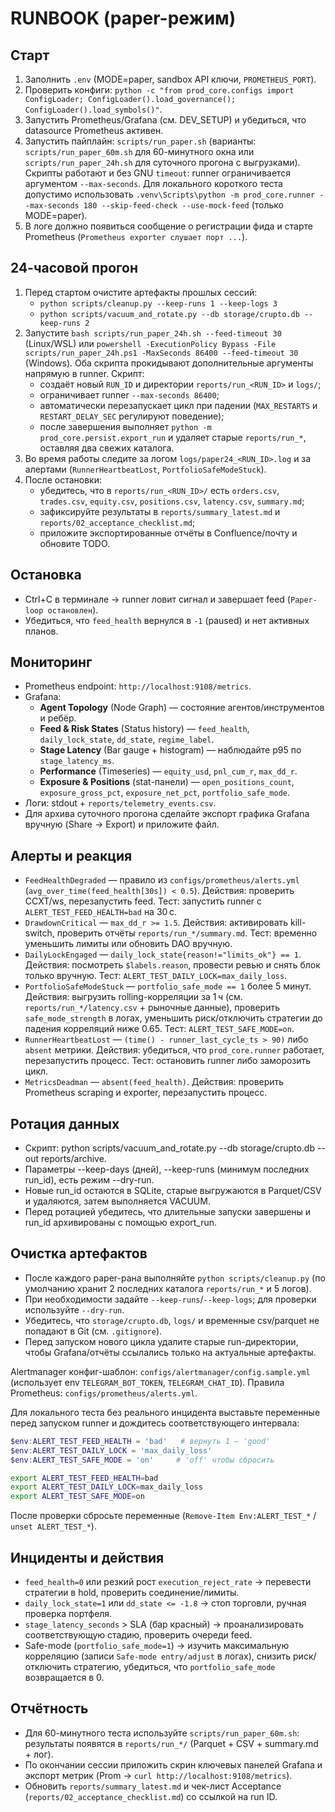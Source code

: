 ﻿# RUNBOOK (paper-режим)

## Старт
1. Заполнить `.env` (MODE=paper, sandbox API ключи, `PROMETHEUS_PORT`).
2. Проверить конфиги: `python -c "from prod_core.configs import ConfigLoader; ConfigLoader().load_governance(); ConfigLoader().load_symbols()"`.
3. Запустить Prometheus/Grafana (см. DEV_SETUP) и убедиться, что datasource Prometheus активен.
4. Запустить пайплайн: `scripts/run_paper.sh` (варианты: `scripts/run_paper_60m.sh` для 60-минутного окна или `scripts/run_paper_24h.sh` для суточного прогона с выгрузками). Скрипты работают и без GNU `timeout`: runner ограничивается аргументом `--max-seconds`. Для локального короткого теста допустимо использовать `.venv\Scripts\python -m prod_core.runner --max-seconds 180 --skip-feed-check --use-mock-feed` (только MODE=paper).
5. В логе должно появиться сообщение о регистрации фида и старте Prometheus (`Prometheus exporter слушает порт ...`).

## 24-часовой прогон
1. Перед стартом очистите артефакты прошлых сессий:
   - `python scripts/cleanup.py --keep-runs 1 --keep-logs 3`
   - `python scripts/vacuum_and_rotate.py --db storage/crupto.db --keep-runs 2`
2. Запустите `bash scripts/run_paper_24h.sh --feed-timeout 30` (Linux/WSL) или `powershell -ExecutionPolicy Bypass -File scripts/run_paper_24h.ps1 -MaxSeconds 86400 --feed-timeout 30` (Windows). Оба скрипта прокидывают дополнительные аргументы напрямую в runner. Скрипт:
   - создаёт новый `RUN_ID` и директории `reports/run_<RUN_ID>` и `logs/`;
   - ограничивает runner `--max-seconds 86400`;
   - автоматически перезапускает цикл при падении (`MAX_RESTARTS` и `RESTART_DELAY_SEC` регулируют поведение);
   - после завершения выполняет `python -m prod_core.persist.export_run` и удаляет старые `reports/run_*`, оставляя два свежих каталога.
3. Во время работы следите за логом `logs/paper24_<RUN_ID>.log` и за алертами (`RunnerHeartbeatLost`, `PortfolioSafeModeStuck`).
4. После остановки:
   - убедитесь, что в `reports/run_<RUN_ID>/` есть `orders.csv`, `trades.csv`, `equity.csv`, `positions.csv`, `latency.csv`, `summary.md`;
   - зафиксируйте результаты в `reports/summary_latest.md` и `reports/02_acceptance_checklist.md`;
   - приложите экспортированные отчёты в Confluence/почту и обновите TODO.

## Остановка
- Ctrl+C в терминале → runner ловит сигнал и завершает feed (`Paper-loop остановлен`).
- Убедиться, что `feed_health` вернулся в `-1` (paused) и нет активных планов.

## Мониторинг
- Prometheus endpoint: `http://localhost:9108/metrics`.
- Grafana:
  - **Agent Topology** (Node Graph) — состояние агентов/инструментов и ребёр.
  - **Feed & Risk States** (Status history) — `feed_health`, `daily_lock_state`, `dd_state`, `regime_label`.
  - **Stage Latency** (Bar gauge + histogram) — наблюдайте p95 по `stage_latency_ms`.
  - **Performance** (Timeseries) — `equity_usd`, `pnl_cum_r`, `max_dd_r`.
  - **Exposure & Positions** (stat-панели) — `open_positions_count`, `exposure_gross_pct`, `exposure_net_pct`, `portfolio_safe_mode`.
- Логи: stdout + `reports/telemetry_events.csv`.
- Для архива суточного прогона сделайте экспорт графика Grafana вручную (Share → Export) и приложите файл.

## Алерты и реакция
- `FeedHealthDegraded` — правило из `configs/prometheus/alerts.yml` (`avg_over_time(feed_health[30s]) < 0.5`). Действия: проверить CCXT/ws, перезапустить feed. Тест: запустить runner с `ALERT_TEST_FEED_HEALTH=bad` на 30 с.
- `DrawdownCritical` — `max_dd_r >= 1.5`. Действия: активировать kill-switch, проверить отчёты `reports/run_*/summary.md`. Тест: временно уменьшить лимиты или обновить DAO вручную.
- `DailyLockEngaged` — `daily_lock_state{reason!="limits_ok"} == 1`. Действия: посмотреть `$labels.reason`, провести ревью и снять блок только вручную. Тест: `ALERT_TEST_DAILY_LOCK=max_daily_loss`.
- `PortfolioSafeModeStuck` — `portfolio_safe_mode == 1` более 5 минут. Действия: выгрузить rolling-корреляции за 1 ч (см. `reports/run_*/latency.csv` + рыночные данные), проверить `safe_mode_strength` в логах, уменьшить риск/отключить стратегии до падения корреляций ниже 0.65. Тест: `ALERT_TEST_SAFE_MODE=on`.
- `RunnerHeartbeatLost` — `(time() - runner_last_cycle_ts > 90)` либо `absent` метрики. Действия: убедиться, что `prod_core.runner` работает, перезапустить процесс. Тест: остановить runner либо заморозить цикл.
- `MetricsDeadman` — `absent(feed_health)`. Действия: проверить Prometheus scraping и exporter, перезапустить процесс.
## Ротация данных
- Скрипт: python scripts/vacuum_and_rotate.py --db storage/crupto.db --out reports/archive.
- Параметры --keep-days (дней), --keep-runs (минимум последних run_id), есть режим --dry-run.
- Новые run_id остаются в SQLite, старые выгружаются в Parquet/CSV и удаляются, затем выполняется VACUUM.
- Перед ротацией убедитесь, что длительные запуски завершены и run_id архивированы с помощью export_run.

## Очистка артефактов
- После каждого paper-рана выполняйте `python scripts/cleanup.py` (по умолчанию хранит 2 последних каталога `reports/run_*` и 5 логов).
- При необходимости задайте `--keep-runs`/`--keep-logs`; для проверки используйте `--dry-run`.
- Убедитесь, что `storage/crupto.db`, `logs/` и временные csv/parquet не попадают в Git (см. `.gitignore`).
- Перед запуском нового цикла удалите старые run-директории, чтобы Grafana/отчёты ссылались только на актуальные артефакты.


Alertmanager конфиг-шаблон: `configs/alertmanager/config.sample.yml` (использует env `TELEGRAM_BOT_TOKEN`, `TELEGRAM_CHAT_ID`). Правила Prometheus: `configs/prometheus/alerts.yml`.

Для локального теста без реального инцидента выставьте переменные перед запуском runner и дождитесь соответствующего интервала:
```powershell
$env:ALERT_TEST_FEED_HEALTH = 'bad'   # вернуть 1 — 'good'
$env:ALERT_TEST_DAILY_LOCK = 'max_daily_loss'
$env:ALERT_TEST_SAFE_MODE = 'on'     # 'off' чтобы сбросить
```
```bash
export ALERT_TEST_FEED_HEALTH=bad
export ALERT_TEST_DAILY_LOCK=max_daily_loss
export ALERT_TEST_SAFE_MODE=on
```
После проверки сбросьте переменные (`Remove-Item Env:ALERT_TEST_*` / `unset ALERT_TEST_*`).


## Инциденты и действия
- `feed_health=0` или резкий рост `execution_reject_rate` → перевести стратегии в hold, проверить соединение/лимиты.
- `daily_lock_state=1` или `dd_state <= -1.8` → стоп торговли, ручная проверка портфеля.
- `stage_latency_seconds` > SLA (бар красный) → проанализировать соответствующую стадию, проверить очереди feed.
- Safe-mode (`portfolio_safe_mode=1`) → изучить максимальную корреляцию (записи `Safe-mode entry/adjust` в логах), снизить риск/отключить стратегию, убедиться, что `portfolio_safe_mode` возвращается в 0.

## Отчётность
- Для 60-минутного теста используйте `scripts/run_paper_60m.sh`: результаты появятся в `reports/run_*/` (Parquet + CSV + summary.md + лог).
- По окончании сессии приложить скрин ключевых панелей Grafana и экспорт метрик (Prom → `curl http://localhost:9108/metrics`).
- Обновить `reports/summary_latest.md` и чек-лист Acceptance (`reports/02_acceptance_checklist.md`) со ссылкой на run ID.
